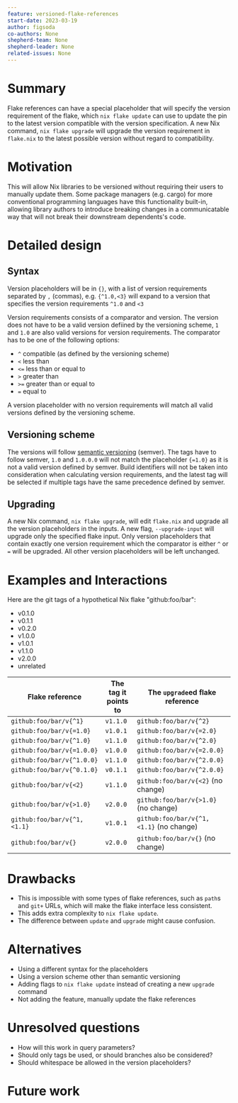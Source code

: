 ```yaml
---
feature: versioned-flake-references
start-date: 2023-03-19
author: figsoda
co-authors: None
shepherd-team: None
shepherd-leader: None
related-issues: None
---
```


# Summary
[summary]: #summary

Flake references can have a special placeholder that will specify the version
requirement of the flake, which `nix flake update` can use to update the pin to
the latest version compatible with the version specification. A new Nix
command, `nix flake upgrade` will upgrade the version requirement in
`flake.nix` to the latest possible version without regard to compatibility.

# Motivation
[motivation]: #motivation

This will allow Nix libraries to be versioned without requiring their users
to manually update them. Some package managers (e.g. cargo) for more
conventional programming languages have this functionality built-in, allowing
library authors to introduce breaking changes in a communicatable way that will
not break their downstream dependents's code.

# Detailed design
[design]: #detailed-design

## Syntax
Version placeholders will be in `{}`, with a list of version requirements
separated by `,` (commas), e.g. `{^1.0,<3}` will expand to a version that
specifies the version requirements `^1.0` and `<3`

Version requirements consists of a comparator and version. The version does not
have to be a valid version defiined by the versioning scheme, `1` and `1.0` are
also valid versions for version requirements. The comparator has to be one of
the following options:
- `^` compatible (as defined by the versioning scheme)
- `<` less than
- `<=` less than or equal to
- `>` greater than
- `>=` greater than or equal to
- `=` equal to

A version placeholder with no version requirements will match all valid
versions defined by the versioning scheme.

## Versioning scheme
The versions will follow [semantic versioning] (semver). The tags have to
follow semver, `1.0` and `1.0.0.0` will not match the placeholder `{=1.0}` as
it is not a valid version defined by semver. Build identifiers will not be
taken into consideration when calculating version requirements, and the latest
tag will be selected if multiple tags have the same precedence defined by
semver.

## Upgrading
A new Nix command, `nix flake upgrade`, will edit `flake.nix` and upgrade all
the version placeholders in the inputs. A new flag, `--upgrade-input` will
upgrade only the specified flake input. Only version placeholders that contain
exactly one version requirement which the comparator is either `^` or `=` will
be upgraded. All other version placeholders will be left unchanged.

# Examples and Interactions
[examples-and-interactions]: #examples-and-interactions

Here are the git tags of a hypothetical Nix flake "github:foo/bar":
- v0.1.0
- v0.1.1
- v0.2.0
- v1.0.0
- v1.0.1
- v1.1.0
- v2.0.0
- unrelated

Flake reference | The tag it points to | The `upgrade`ed flake reference
-|-|-
`github:foo/bar/v{^1}` | `v1.1.0` | `github:foo/bar/v{^2}`
`github:foo/bar/v{=1.0}` | `v1.0.1` | `github:foo/bar/v{=2.0}`
`github:foo/bar/v{^1.0}` | `v1.1.0` | `github:foo/bar/v{^2.0}`
`github:foo/bar/v{=1.0.0}` | `v1.0.0` | `github:foo/bar/v{=2.0.0}`
`github:foo/bar/v{^1.0.0}` | `v1.1.0` | `github:foo/bar/v{^2.0.0}`
`github:foo/bar/v{^0.1.0}` | `v0.1.1` | `github:foo/bar/v{^2.0.0}`
`github:foo/bar/v{<2}` | `v1.1.0` | `github:foo/bar/v{<2}` (no change)
`github:foo/bar/v{>1.0}` | `v2.0.0` | `github:foo/bar/v{>1.0}` (no change)
`github:foo/bar/v{^1,<1.1}` | `v1.0.1` | `github:foo/bar/v{^1,<1.1}` (no change)
`github:foo/bar/v{}` | `v2.0.0` | `github:foo/bar/v{}` (no change)

# Drawbacks
[drawbacks]: #drawbacks

- This is impossible with some types of flake references, such as `path`s and
  `git+` URLs, which will make the flake interface less consistent.
- This adds extra complexity to `nix flake update`.
- The difference between `update` and `upgrade` might cause confusion.

# Alternatives
[alternatives]: #alternatives

- Using a different syntax for the placeholders
- Using a version scheme other than semantic versioning
- Adding flags to `nix flake update` instead of creating a new `upgrade` command
- Not adding the feature, manually update the flake references

# Unresolved questions
[unresolved]: #unresolved-questions

- How will this work in query parameters?
- Should only tags be used, or should branches also be considered?
- Should whitespace be allowed in the version placeholders?

# Future work
[future]: #future-work

[semantic versioning]: https://semver.org/
